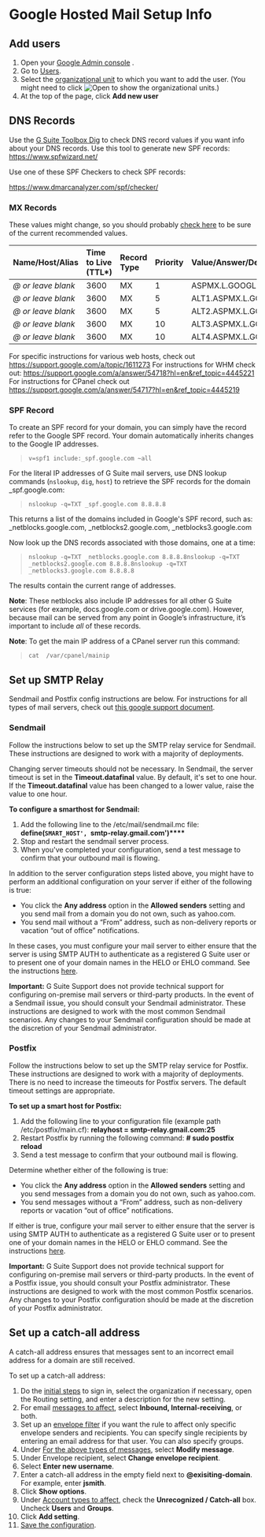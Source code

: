 # Google Hosted Mail Setup Info

## Add users

1. Open your [Google Admin console](https://admin.google.com/) .
2. Go to [Users](https://admin.google.com/AdminHome#UserList:org).
3. Select the [organizational unit](https://support.google.com/a/answer/182433) to which you want to add the user. (You might need to click ![Open](https://lh3.googleusercontent.com/bUZKYBdWi5CQkGefX-wF7eB8CZL0y3tPzA-xuz4hj__HCvDtC_NkDAnzSL4J1gTpag=w18) to show the organizational units.)
4. At the top of the page, click **Add new user**

## DNS Records

Use the [G Suite Toolbox Dig](https://toolbox.googleapps.com/apps/dig/) to check DNS record values if you want info about your DNS records.
Use this tool to generate new SPF records:  https://www.spfwizard.net/ 

Use one of these SPF Checkers to check SPF records:

 https://www.dmarcanalyzer.com/spf/checker/ 



### MX Records

These values might change, so you should probably [check here](https://support.google.com/a/answer/174125?hl=en) to be sure of the current recommended values. 

| Name/Host/Alias    | Time to Live (TTL*) | Record Type | Priority | Value/Answer/Destination |
| :----------------- | :------------------ | :---------- | :------- | :----------------------- |
| *@ or leave blank* | 3600                | MX          | 1        | ASPMX.L.GOOGLE.COM       |
| *@ or leave blank* | 3600                | MX          | 5        | ALT1.ASPMX.L.GOOGLE.COM  |
| *@ or leave blank* | 3600                | MX          | 5        | ALT2.ASPMX.L.GOOGLE.COM  |
| *@ or leave blank* | 3600                | MX          | 10       | ALT3.ASPMX.L.GOOGLE.COM  |
| *@ or leave blank* | 3600                | MX          | 10       | ALT4.ASPMX.L.GOOGLE.COM  |

For specific instructions for various web hosts, check out  https://support.google.com/a/topic/1611273 
For instructions for WHM check out:  https://support.google.com/a/answer/54718?hl=en&ref_topic=4445221 
For instructions for CPanel check out  https://support.google.com/a/answer/54717?hl=en&ref_topic=4445219 

### SPF Record

To create an SPF record for your domain, you can simply have the record refer to the Google SPF record. Your domain automatically inherits changes to the Google IP addresses.

> `v=spf1 include:_spf.google.com ~all`

For the literal IP addresses of G Suite mail servers, use DNS lookup commands (`nslookup`, `dig`, `host`) to retrieve the SPF records for the domain _spf.google.com:

> `nslookup -q=TXT _spf.google.com 8.8.8.8`

This returns a list of the domains included in Google's SPF record, such as:
_netblocks.google.com, _netblocks2.google.com, _netblocks3.google.com

Now look up the DNS records associated with those domains, one at a time:

> `nslookup -q=TXT _netblocks.google.com 8.8.8.8nslookup -q=TXT _netblocks2.google.com 8.8.8.8nslookup -q=TXT _netblocks3.google.com 8.8.8.8`

The results contain the current range of addresses.

**Note**: These netblocks also include IP addresses for all other G Suite services (for example, docs.google.com or drive.google.com). However, because mail can be served from any point in Google’s infrastructure, it’s important to include *all* of these records.

**Note**: To get the main IP address of a CPanel server run this command:

> `cat  /var/cpanel/mainip`

## Set up SMTP Relay

Sendmail and Postfix config instructions are below. For instructions for all types of mail servers, check out [this google support document](https://support.google.com/a/answer/2956491).

### Sendmail

Follow the instructions below to set up the SMTP relay service for Sendmail. These instructions are designed to work with a majority of deployments.

Changing server timeouts should not be necessary. In Sendmail, the server timeout is set in the **Timeout.datafinal** value. By default, it's set to one hour. If the **Timeout.datafinal** value has been changed to a lower value, raise the value to one hour.

**To configure a smarthost for Sendmail:**

1. Add the following line to the /etc/mail/sendmail.mc file:
   **define(`SMART_HOST', `smtp-relay.gmail.com')****​​**
2. Stop and restart the sendmail server process.
3. When you've completed your configuration, send a test message to confirm that your outbound mail is flowing.

In addition to the server configuration steps listed above, you might have to perform an additional configuration on your server if either of the following is true:

- You click the **Any address** option in the **Allowed senders** setting and you send mail from a domain you do not own, such as yahoo.com.
- You send mail without a “From” address, such as non-delivery reports or vacation “out of office” notifications.

In these cases, you must configure your mail server to either ensure that the server is using SMTP AUTH to authenticate as a registered G Suite user or to present one of your domain names in the HELO or EHLO command. See the instructions [here](http://serverfault.com/questions/205271/how-to-specify-outgoing-helo-with-sendmail).

**Important:** G Suite Support does not provide technical support for configuring on-premise mail servers or third-party products. In the event of a Sendmail issue, you should consult your Sendmail administrator. These instructions are designed to work with the most common Sendmail scenarios. Any changes to your Sendmail configuration should be made at the discretion of your Sendmail administrator.

### Postfix

Follow the instructions below to set up the SMTP relay service for Postfix. These instructions are designed to work with a majority of deployments. There is no need to increase the timeouts for Postfix servers. The default timeout settings are appropriate.

**To set up a smart host for Postfix:**

1. Add the following line to your configuration file (example path /etc/postfix/main.cf):
   **relayhost = smtp-relay.gmail.com:25**
2. Restart Postfix by running the following command:
   **# sudo postfix reload**
3. Send a test message to confirm that your outbound mail is flowing.

Determine whether either of the following is true:

- You click the **Any address** option in the **Allowed senders** setting and you send messages from a domain you do not own, such as yahoo.com.
- You send messages without a “From” address, such as non-delivery reports or vacation “out of office” notifications.

If either is true, configure your mail server to either ensure that the server is using SMTP AUTH to authenticate as a registered G Suite user or to present one of your domain names in the HELO or EHLO command. See the instructions [here](http://www.postfix.org/BASIC_CONFIGURATION_README.html).

**Important:** G Suite Support does not provide technical support for configuring on-premise mail servers or third-party products. In the event of a Postfix issue, you should consult your Postfix administrator. These instructions are designed to work with the most common Postfix scenarios. Any changes to your Postfix configuration should be made at the discretion of your Postfix administrator.

## Set up a catch-all address

A catch-all address ensures that messages sent to an incorrect email address for a domain are still received.

To set up a catch-all address:

1. Do the [initial steps](https://support.google.com/a/answer/6297084#initial-step) to sign in, select the organization if necessary, open the Routing setting, and enter a description for the new setting.
2. For email [messages to affect](https://support.google.com/a/answer/6297084#affect-messages), select **Inbound, Internal-receiving**, or both.
3. Set up an [envelope filter](https://support.google.com/a/answer/6297084#envelope-filter) if you want the rule to affect only specific envelope senders and recipients. You can specify single recipients by entering an email address for that user. You can also specify groups.
4. Under [For the above types of messages](https://support.google.com/a/answer/6297084#consequences), select **Modify message**.
5. Under Envelope recipient, select **Change envelope recipient**.
6. Select **Enter new username**.
7. Enter a catch-all address in the empty field next to **@exisiting-domain**. For example, enter **jsmith**.
8. Click **Show options**.
9. Under [Account types to affect](https://support.google.com/a/answer/6297084#account-types), check the **Unrecognized / Catch-all** box. Uncheck **Users** and **Groups**.
10. Click **Add setting**.
11. [Save the configuration](https://support.google.com/a/answer/6297084#save-configuration).